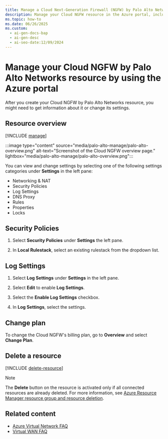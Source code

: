 ```yaml
---
title: Manage a Cloud Next-Generation Firewall (NGFW) by Palo Alto Networks Resource by Using the Azure Portal
description: Manage your Cloud NGFW resource in the Azure portal, including networking, NAT, rulestack settings, logging, Domain Name System (DNS) proxy configuration, and billing plan changes.
ms.topic: how-to
ms.date: 06/26/2025
ms.custom:
  - ai-gen-docs-bap
  - ai-gen-desc
  - ai-seo-date:12/09/2024
---
```


# Manage your Cloud NGFW by Palo Alto Networks resource by using the Azure portal

After you create your Cloud NGFW by Palo Alto Networks resource, you might need to get information about it or change its settings. 

## Resource overview 

[!INCLUDE [manage](../includes/manage.md)]

   :::image type="content" source="media/palo-alto-manage/palo-alto-overview.png" alt-text="Screenshot of the Cloud NGFW overview page." lightbox="media/palo-alto-manage/palo-alto-overview.png":::

You can view and change settings by selecting one of the following settings categories under **Settings** in the left pane:

- Networking & NAT
- Security Policies
- Log Settings
- DNS Proxy
- Rules
- Properties 
- Locks

## Security Policies

1. Select **Security Policies** under **Settings** the left pane.

1. In **Local Rulestack**, select an existing rulestack from the dropdown list.

## Log Settings

1. Select **Log Settings** under **Settings** in the left pane.

1. Select **Edit** to enable **Log Settings**.

1. Select the **Enable Log Settings** checkbox.

1. In **Log Settings**, select the settings.

## Change plan

To change the Cloud NGFW's billing plan, go to **Overview** and select **Change Plan**.

## Delete a resource

[!INCLUDE [delete-resource](../includes/delete-resource.md)]

> [!NOTE]
> The **Delete** button on the resource is activated only if all connected resources are already deleted. For more information, see [Azure Resource Manager resource group and resource deletion](/azure/azure-resource-manager/management/delete-resource-group).

## Related content

- [Azure Virtual Network FAQ](../../virtual-network/virtual-networks-faq.md)
- [Virtual WAN FAQ](../../virtual-wan/virtual-wan-faq.md)


